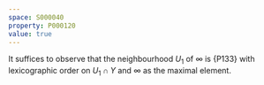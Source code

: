 ```yaml
---
space: S000040
property: P000120
value: true
---
```


It suffices to observe that the neighbourhood $U_1$ of $\infty$ is {P133}
with lexicographic order on $U_1\cap Y$ and $\infty$ as the maximal element.
